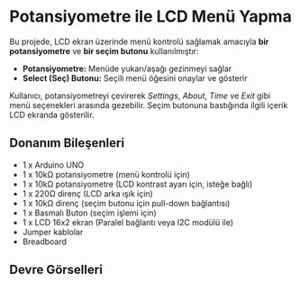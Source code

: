 <h1>Potansiyometre ile LCD Menü Yapma</h1>

<p>
  Bu projede, LCD ekran üzerinde menü kontrolü sağlamak amacıyla <strong>bir potansiyometre</strong> ve <strong>bir seçim butonu</strong> kullanılmıştır:
</p>
<ul>
  <li><strong>Potansiyometre:</strong> Menüde yukarı/aşağı gezinmeyi sağlar</li>
  <li><strong>Select (Seç) Butonu:</strong> Seçili menü öğesini onaylar ve gösterir</li>
</ul>

<p>
  Kullanıcı, potansiyometreyi çevirerek <em>Settings</em>, <em>About</em>, <em>Time</em> ve <em>Exit</em> gibi menü seçenekleri arasında gezebilir. Seçim butonuna bastığında ilgili içerik LCD ekranda gösterilir.
</p>

<h2>Donanım Bileşenleri</h2>
<ul>
  <li>1 x Arduino UNO</li>
  <li>1 x 10kΩ potansiyometre (menü kontrolü için)</li>
  <li>1 x 10kΩ potansiyometre (LCD kontrast ayarı için, isteğe bağlı)</li>
  <li>1 x 220Ω direnç (LCD arka ışık için)</li>
  <li>1 x 10kΩ direnç (seçim butonu için pull-down bağlantısı)</li>
  <li>1 x Basmalı Buton (seçim işlemi için)</li>
  <li>1 x LCD 16x2 ekran (Paralel bağlantı veya I2C modülü ile)</li>
  <li>Jumper kablolar</li>
  <li>Breadboard</li>
</ul>

<h2>Devre Görselleri</h2>

